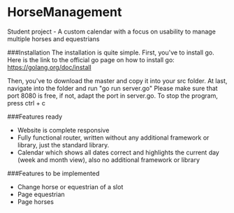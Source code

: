 # HorseManagement
Student project - A custom calendar with a focus on usability to manage multiple horses and equestrians


###Installation
The installation is quite simple. First, you've to install go.
Here is the link to the official go page on how to install go: https://golang.org/doc/install

Then, you've to download the master and copy it into your src folder.
At last, navigate into the folder and run "go run server.go"
Please make sure that port 8080 is free, if not, adapt the port in server.go.
To stop the program, press ctrl + c

###Features ready
* Website is complete responsive
* Fully functional router, written without any additional framework or library, just the standard library.
* Calendar which shows all dates correct and highlights the current day (week and month view), also no additional framework or library

###Features to be implemented
* Change horse or equestrian of a slot
* Page equestrian
* Page horses
